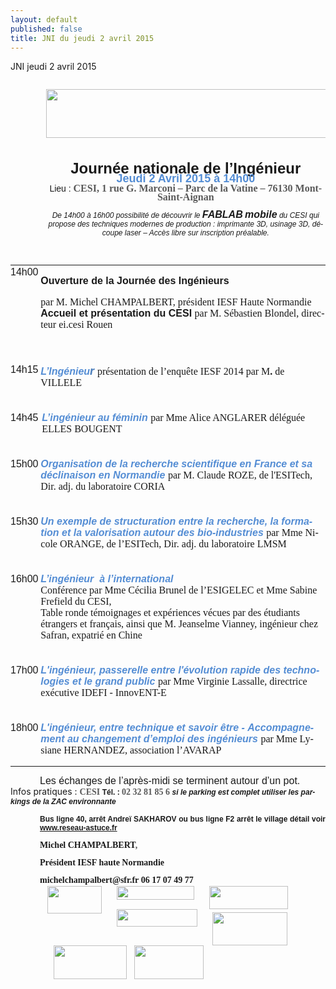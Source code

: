 ```yaml
---
layout: default
published: false
title: JNI du jeudi 2 avril 2015
---
```


JNI jeudi 2 avril 2015

<BODY LANG="en-GB" LINK="#0000ff" DIR="LTR">
<P STYLE="margin-left: 0.59in; margin-bottom: 0in; line-height: 100%">
&nbsp;<IMG SRC="i_b50c36438a58b2e4_html_m37f94a8f.jpg" NAME="Image 0" ALIGN=BOTTOM WIDTH=794 HEIGHT=78 BORDER=0></P>
<P LANG="fr-FR" ALIGN=CENTER STYLE="margin-left: 0.59in; margin-bottom: 0in; line-height: 100%">
<BR>
</P>
<P ALIGN=CENTER STYLE="margin-left: 0.59in; margin-bottom: 0in; line-height: 100%">
<FONT FACE="Arial, serif"><FONT SIZE=5><SPAN LANG="fr-FR"><B>Journée
nationale de l’Ingénieur </B></SPAN></FONT></FONT>
</P>
<P ALIGN=CENTER STYLE="margin-left: 0.59in; margin-top: 0.02in; margin-bottom: 0.02in; line-height: 100%">
<FONT COLOR="#548dd4"><FONT FACE="Arial, serif"><FONT SIZE=4><SPAN LANG="fr-FR"><B>Jeudi
2 Avril 2015 </B></SPAN></FONT></FONT></FONT><FONT COLOR="#548dd4"><FONT FACE="Arial, serif"><FONT SIZE=4><SPAN LANG="fr-FR"><B>à
14h00</B></SPAN></FONT></FONT></FONT></P>
<P ALIGN=CENTER STYLE="margin-left: 0.59in; margin-top: 0.02in; margin-bottom: 0.02in; line-height: 100%">
<FONT FACE="Arial, serif"><SPAN LANG="fr-FR">Lieu&nbsp;:</SPAN></FONT><FONT FACE="Arial, serif"><SPAN LANG="fr-FR"><B>
</B></SPAN></FONT><FONT COLOR="#595959"><FONT FACE="Calibri, serif"><FONT SIZE=3><SPAN LANG="fr-FR"><B>CESI,
1 rue G. Marconi – Parc de la Vatine – 76130 Mont-Saint-Aignan</B></SPAN></FONT></FONT></FONT></P>
<P ALIGN=CENTER STYLE="margin-left: 0.59in; margin-bottom: 0in; line-height: 100%">
<FONT FACE="Arial, serif"><FONT SIZE=2 STYLE="font-size: 9pt"><SPAN LANG="fr-FR"><I>De
14h00 à 16h00 possibilité de découvrir le</I></SPAN></FONT></FONT><FONT FACE="Arial, serif"><FONT SIZE=2 STYLE="font-size: 9pt"><SPAN LANG="fr-FR"><I><B>
</B></I></SPAN></FONT></FONT><FONT FACE="Arial, serif"><FONT SIZE=3><SPAN LANG="fr-FR"><I><B>FABLAB</B></I></SPAN></FONT></FONT><FONT FACE="Arial, serif"><FONT SIZE=2 STYLE="font-size: 9pt"><SPAN LANG="fr-FR"><I>
</I></SPAN></FONT></FONT><FONT FACE="Arial, serif"><FONT SIZE=3><SPAN LANG="fr-FR"><I><B>mobile</B></I></SPAN></FONT></FONT><FONT FACE="Arial, serif"><FONT SIZE=2 STYLE="font-size: 9pt"><SPAN LANG="fr-FR"><I>
du CESI&nbsp;qui propose des techniques modernes de production&nbsp;:
imprimante 3D, usinage 3D, découpe laser – Accès libre sur
inscription préalable.</I></SPAN></FONT></FONT></P>
<P LANG="fr-FR" ALIGN=CENTER STYLE="margin-left: 0.59in; margin-bottom: 0in; line-height: 100%">
<BR>
</P>
<TABLE DIR="LTR" ALIGN=LEFT WIDTH=697 CELLPADDING=7 CELLSPACING=0>
	<COL WIDTH=50>
	<COL WIDTH=619>
	<TR VALIGN=TOP>
		<TD WIDTH=50 STYLE="border: none; padding: 0in">
			<P STYLE="margin-top: 0.02in"><FONT FACE="Arial, serif"><FONT SIZE=3>14h00</FONT></FONT></P>
		</TD>
		<TD WIDTH=619 STYLE="border: none; padding: 0in">
			<P STYLE="margin-bottom: 0in"><FONT FACE="Arial, serif"><FONT SIZE=3><SPAN LANG="fr-FR"><B>Ouverture
			de la Journée des Ingénieurs</B></SPAN></FONT></FONT><FONT FACE="Arial, serif"><FONT SIZE=3><SPAN LANG="fr-FR">
			</SPAN></FONT></FONT>
			</P>
			<P STYLE="margin-bottom: 0in"><FONT FACE="Arial Narrow, serif"><FONT SIZE=3><SPAN LANG="fr-FR">par
			M. Michel CHAMPALBERT, président IESF Haute Normandie </SPAN></FONT></FONT><FONT FACE="Arial, serif"><FONT SIZE=3><SPAN LANG="fr-FR"><BR></SPAN></FONT></FONT><FONT FACE="Arial, serif"><FONT SIZE=3><SPAN LANG="fr-FR"><B>Accueil
			et présentation du CESI</B></SPAN></FONT></FONT><FONT FACE="Arial, serif"><FONT SIZE=3><SPAN LANG="fr-FR">
			</SPAN></FONT></FONT><FONT FACE="Arial Narrow, serif"><FONT SIZE=3><SPAN LANG="fr-FR">par</SPAN></FONT></FONT><FONT FACE="Arial Narrow, serif"><FONT SIZE=3><SPAN LANG="fr-FR">
			M. Sébastien Blondel, directeur ei.cesi Rouen </SPAN></FONT></FONT>
			</P>
			<P STYLE="margin-bottom: 0in"> 
			</P>
			<P LANG="fr-FR"><BR>
			</P>
		</TD>
	</TR>
	<TR VALIGN=TOP>
		<TD WIDTH=50 STYLE="border: none; padding: 0in">
			<P STYLE="margin-top: 0.02in"><FONT FACE="Arial, serif"><FONT SIZE=3>14h15</FONT></FONT></P>
		</TD>
		<TD WIDTH=619 STYLE="border: none; padding: 0in">
			<P STYLE="margin-top: 0.02in"><FONT COLOR="#548dd4"><FONT FACE="Arial, serif"><FONT SIZE=3><SPAN LANG="fr-FR"><I><B>L’Ingénieu</B></I></SPAN></FONT></FONT></FONT><FONT COLOR="#4f81bd"><I><B><FONT SIZE=4><SPAN LANG="fr-FR">r</SPAN></FONT></B></I></FONT><FONT FACE="Arial, serif"><FONT SIZE=3><SPAN LANG="fr-FR">
			</SPAN></FONT></FONT><FONT FACE="Arial Narrow, serif"><FONT SIZE=3><SPAN LANG="fr-FR">présentation
			de l’enquête IESF 2014 par M</SPAN></FONT></FONT><FONT FACE="Arial Narrow, serif"><FONT SIZE=3><SPAN LANG="fr-FR"><B>.
			</B></SPAN></FONT></FONT><FONT FACE="Arial Narrow, serif"><FONT SIZE=3><SPAN LANG="fr-FR">de
			VILLELE <BR></SPAN></FONT></FONT><BR>
			</P>
		</TD>
	</TR>
	<TR VALIGN=TOP>
		<TD WIDTH=50 STYLE="border: none; padding: 0in">
			<P STYLE="margin-top: 0.02in"><FONT FACE="Arial, serif"><FONT SIZE=3>14h45</FONT></FONT></P>
		</TD>
		<TD WIDTH=619 STYLE="border: none; padding: 0in">
			<P STYLE="margin-left: 0.02in; margin-top: 0.02in"><FONT COLOR="#548dd4"><FONT FACE="Arial, serif"><FONT SIZE=3><SPAN LANG="fr-FR"><I><B>L’ingénieur
			au féminin </B></I></SPAN></FONT></FONT></FONT><FONT FACE="Arial Narrow, serif"><FONT SIZE=3><SPAN LANG="fr-FR">par
			Mme Alice ANGLARER déléguée ELLES BOUGENT<BR></SPAN></FONT></FONT><BR>
			</P>
		</TD>
	</TR>
	<TR VALIGN=TOP>
		<TD WIDTH=50 STYLE="border: none; padding: 0in">
			<P STYLE="margin-top: 0.02in"><FONT FACE="Arial, serif"><FONT SIZE=3>15h00</FONT></FONT></P>
		</TD>
		<TD WIDTH=619 STYLE="border: none; padding: 0in">
			<P STYLE="margin-top: 0.02in"><FONT COLOR="#548dd4"><FONT FACE="Arial, serif"><FONT SIZE=3><SPAN LANG="fr-FR"><I><B>Organisation
			de la recherche scientifique en France et sa déclinaison en
			Normandie</B></I></SPAN></FONT></FONT></FONT><FONT FACE="Arial, serif"><FONT SIZE=3><SPAN LANG="fr-FR">
			</SPAN></FONT></FONT><FONT FACE="Arial Narrow, serif"><FONT SIZE=3><SPAN LANG="fr-FR">par
			M. Claude ROZE,</SPAN></FONT></FONT><FONT FACE="Arial Narrow, serif"><FONT SIZE=3><SPAN LANG="fr-FR"><B>
			</B></SPAN></FONT></FONT><FONT FACE="Arial Narrow, serif"><FONT SIZE=3><SPAN LANG="fr-FR">de
			l'ESITech, Dir. adj. du laboratoire CORIA<BR></SPAN></FONT></FONT><BR>
			</P>
		</TD>
	</TR>
	<TR VALIGN=TOP>
		<TD WIDTH=50 STYLE="border: none; padding: 0in">
			<P STYLE="margin-top: 0.02in"><FONT FACE="Arial, serif"><FONT SIZE=3>15h30</FONT></FONT></P>
		</TD>
		<TD WIDTH=619 STYLE="border: none; padding: 0in">
			<P STYLE="margin-top: 0.02in"><FONT COLOR="#548dd4"><FONT FACE="Arial, serif"><FONT SIZE=3><SPAN LANG="fr-FR"><I><B>Un
			exemple de structuration entre la recherche, la formation et la
			valorisation autour des bio-industries</B></I></SPAN></FONT></FONT></FONT><FONT FACE="Arial, serif"><FONT SIZE=3><SPAN LANG="fr-FR">
			</SPAN></FONT></FONT><FONT FACE="Arial Narrow, serif"><FONT SIZE=3><SPAN LANG="fr-FR">par
			Mme Nicole ORANGE, de l’ESITech, Dir. adj. du laboratoire LMSM<BR></SPAN></FONT></FONT><BR>
			</P>
		</TD>
	</TR>
	<TR VALIGN=TOP>
		<TD WIDTH=50 STYLE="border: none; padding: 0in">
			<P STYLE="margin-top: 0.02in"><FONT FACE="Arial, serif"><FONT SIZE=3>16h00</FONT></FONT></P>
		</TD>
		<TD WIDTH=619 STYLE="border: none; padding: 0in">
			<P STYLE="margin-top: 0.02in"><FONT COLOR="#548dd4"><FONT FACE="Arial, serif"><FONT SIZE=3><SPAN LANG="fr-FR"><I><B>L’ingénieur&nbsp;
			à l’international<BR></B></I></SPAN></FONT></FONT></FONT><FONT FACE="Arial Narrow, serif"><FONT SIZE=3><SPAN LANG="fr-FR">Conférence
			par Mme Cécilia Brunel de l’ESIGELEC et Mme Sabine Frefield du
			CESI, <BR>Table ronde témoignages  et expériences vécues par
			des étudiants étrangers et  français, ainsi que M.&nbsp;Jeanselme
			Vianney, ingénieur chez Safran, expatrié en Chine<BR></SPAN></FONT></FONT><BR>
			</P>
		</TD>
	</TR>
	<TR VALIGN=TOP>
		<TD WIDTH=50 STYLE="border: none; padding: 0in">
			<P STYLE="margin-top: 0.02in"><FONT FACE="Arial, serif"><FONT SIZE=3>17h00</FONT></FONT></P>
		</TD>
		<TD WIDTH=619 STYLE="border: none; padding: 0in">
			<P STYLE="margin-top: 0.02in"><FONT COLOR="#548dd4"><FONT FACE="Arial, serif"><FONT SIZE=3><SPAN LANG="fr-FR"><I><B>L'ingénieur,
			passerelle  entre l'évolution rapide des technologies et le grand
			public</B></I></SPAN></FONT></FONT></FONT><FONT FACE="Arial, serif"><FONT SIZE=3><SPAN LANG="fr-FR"><B>
			</B></SPAN></FONT></FONT><FONT FACE="Arial Narrow, serif"><FONT SIZE=3><SPAN LANG="fr-FR">par
			Mme Virginie Lassalle, directrice exécutive IDEFI - InnovENT-E&nbsp;<BR></SPAN></FONT></FONT><BR>
			</P>
		</TD>
	</TR>
	<TR VALIGN=TOP>
		<TD WIDTH=50 STYLE="border: none; padding: 0in">
			<P STYLE="margin-top: 0.02in"><FONT FACE="Arial, serif"><FONT SIZE=3>18h00</FONT></FONT></P>
		</TD>
		<TD WIDTH=619 STYLE="border: none; padding: 0in">
			<P STYLE="margin-top: 0.02in"><FONT COLOR="#548dd4"><FONT FACE="Arial, serif"><FONT SIZE=3><SPAN LANG="fr-FR"><I><B>L'ingénieur,
			entre technique et savoir être -</B></I></SPAN></FONT></FONT></FONT><FONT FACE="Arial, serif"><FONT SIZE=3><SPAN LANG="fr-FR"><B>
			</B></SPAN></FONT></FONT><FONT COLOR="#548dd4"><FONT FACE="Arial, serif"><FONT SIZE=3><SPAN LANG="fr-FR"><I><B>Accompagnement
			au changement d’emploi des ingénieurs </B></I></SPAN></FONT></FONT></FONT><FONT FACE="Arial Narrow, serif"><FONT SIZE=3><SPAN LANG="fr-FR">par</SPAN></FONT></FONT><FONT FACE="Arial Narrow, serif"><FONT SIZE=3><SPAN LANG="fr-FR"><B>
			</B></SPAN></FONT></FONT><FONT FACE="Arial Narrow, serif"><FONT SIZE=3><SPAN LANG="fr-FR">Mme
			Lysiane HERNANDEZ, association l’AVARAP</SPAN></FONT></FONT></P>
		</TD>
	</TR>
</TABLE>
<P STYLE="margin-left: 0.89in; margin-top: 0.02in; margin-bottom: 0.02in; line-height: 100%">
<FONT FACE="Arial, serif"><FONT SIZE=3><SPAN LANG="fr-FR"><BR></SPAN></FONT></FONT><BR><BR>
</P>
<P LANG="fr-FR" STYLE="margin-bottom: 0.14in"><BR><BR>
</P>
<P LANG="fr-FR" STYLE="margin-left: 0.89in; margin-top: 0.02in; margin-bottom: 0.02in; line-height: 100%; page-break-before: always">
<BR><BR>
</P>
<DIV>
<P STYLE="text-indent: 0.49in; margin-top: 0.02in; margin-bottom: 0.02in; line-height: 100%">
<FONT FACE="Arial, serif"><FONT SIZE=3><SPAN LANG="fr-FR">Les
échanges de l’après-midi se terminent autour d’un pot.</SPAN></FONT></FONT></P>
<P STYLE="margin-left: 0.49in; margin-top: 0.02in; margin-bottom: 0.02in; line-height: 100%"><A NAME="_GoBack"></A>
</DIV>
<SPAN LANG="fr-FR">Infos pratiques&nbsp;: </SPAN><FONT COLOR="#595959"><FONT FACE="Calibri, serif"><SPAN LANG="fr-FR"><B>CESI
</B></SPAN></FONT></FONT><FONT FACE="Arial, serif"><FONT SIZE=2 STYLE="font-size: 9pt"><SPAN LANG="fr-FR"><B>Tél.&nbsp;:
</B></SPAN></FONT></FONT><FONT COLOR="#595959"><FONT FACE="Calibri, serif"><SPAN LANG="fr-FR"><B>02
32 81 85 6       </B></SPAN></FONT></FONT><FONT FACE="Arial, serif"><FONT SIZE=2 STYLE="font-size: 9pt"><SPAN LANG="fr-FR"><I><B>si
le parking est complet utiliser les parkings de la ZAC environnante</B></I></SPAN></FONT></FONT></P>
<P ALIGN=JUSTIFY STYLE="margin-left: 0.49in; margin-top: 0.02in; margin-bottom: 0.02in; line-height: 100%">
<FONT FACE="Arial, serif"><FONT SIZE=2 STYLE="font-size: 9pt"><SPAN LANG="fr-FR"><B>Bus
ligne 40, arrêt Andreï SAKHAROV  ou bus ligne F2 arrêt le village
détail voir <A HREF="http://www.reseau-astuce.fr">www.reseau-astuce.fr</A></B></SPAN></FONT></FONT></P>
<P ALIGN=JUSTIFY STYLE="margin-left: 0.49in; margin-bottom: 0in; line-height: 100%">
<FONT FACE="Calibri, serif"><SPAN LANG="fr-FR"><B>Michel CHAMPALBERT</B></SPAN></FONT><FONT COLOR="#595959"><FONT FACE="Calibri, serif"><SPAN LANG="fr-FR"><B>,
</B></SPAN></FONT></FONT>
</P>
<P ALIGN=JUSTIFY STYLE="margin-left: 0.49in; margin-bottom: 0in; line-height: 100%">
<FONT FACE="Calibri, serif"><SPAN LANG="fr-FR"><B>Président  IESF
haute Normandie </B></SPAN></FONT>
</P>
<P ALIGN=JUSTIFY STYLE="margin-left: 0.49in; margin-bottom: 0in; line-height: 100%">
<FONT FACE="Calibri, serif"><SPAN LANG="fr-FR"><B>michelchampalbert@sfr.fr</B></SPAN></FONT><FONT FACE="Calibri, serif"><SPAN LANG="fr-FR"><I><B>
 </B></I></SPAN></FONT><FONT FACE="Calibri, serif"><SPAN LANG="fr-FR"><B>06
17 07 49 77</B></SPAN></FONT></P>
<P LANG="fr-FR" ALIGN=JUSTIFY STYLE="margin-left: 0.49in; margin-top: 0.02in; margin-bottom: 0.02in; line-height: 100%">
<IMG SRC="i_b50c36438a58b2e4_html_m5a10df41.jpg" NAME="Image 5" ALIGN=LEFT HSPACE=12 WIDTH=87 HEIGHT=44 BORDER=0><IMG SRC="i_b50c36438a58b2e4_html_64d4e1fb.jpg" NAME="Image 6" ALIGN=LEFT HSPACE=12 WIDTH=124 HEIGHT=22 BORDER=0><IMG SRC="i_b50c36438a58b2e4_html_26f61744.png" NAME="Image 13" ALIGN=LEFT HSPACE=12 WIDTH=126 HEIGHT=37 BORDER=0><IMG SRC="i_b50c36438a58b2e4_html_1fbe82b9.jpg" NAME="Image 14" ALIGN=LEFT HSPACE=12 WIDTH=129 HEIGHT=28 BORDER=0><BR><BR>
</P>
<P STYLE="margin-left: 0.59in; margin-bottom: 0.14in"><IMG SRC="i_b50c36438a58b2e4_html_3650ad8f.jpg" NAME="Image 4" ALIGN=LEFT HSPACE=12 WIDTH=120 HEIGHT=53 BORDER=0><IMG SRC="i_b50c36438a58b2e4_html_md0ac4f7.jpg"  WIDTH=111 HEIGHT=54 BORDER=0><IMG SRC="i_b50c36438a58b2e4_html_m42afbcf9.jpg" NAME="Image 1" ALIGN=LEFT HSPACE=12 WIDTH=117 HEIGHT=54 BORDER=0><BR><BR>
</P>
</BODY>
</HTML>
